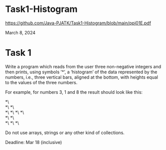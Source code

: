 # Task1-Histogram  

https://github.com/Java-PJATK/Task1-Histogram/blob/main/ppj01E.pdf  

March 8, 2024  

# Task 1  

Write a program which reads from the user three non-negative integers and then prints, using symbols ’*’, a ‘histogram’ of the data represented by the numbers, i.e., three vertical bars, aligned at the bottom, with heights equal to the values of the three numbers.  

For example, for numbers 3, 1 and 8 the result should look like this:  

  *\  
  *\ 
  *\  
  *\ 
  *\ 
*\  *\   
*\  *\   
*\ *\ *\  
  
Do not use arrays, strings or any other kind of collections.  

Deadline: Mar 18 (inclusive)
